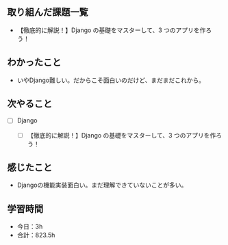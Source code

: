 ## 取り組んだ課題一覧

- 【徹底的に解説！】Django の基礎をマスターして、3 つのアプリを作ろう！

## わかったこと
- いやDjango難しい。だからこそ面白いのだけど、まだまだこれから。

## 次やること

- [ ] Django
    - [ ] 【徹底的に解説！】Django の基礎をマスターして、3 つのアプリを作ろう！


## 感じたこと
- Djangoの機能実装面白い。まだ理解できていないことが多い。

## 学習時間

- 今日：3h
- 合計：823.5h